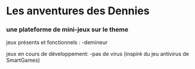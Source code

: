 # Les anventures des Dennies
### une plateforme de mini-jeux sur le theme 

jeux présents et fonctionnels :
-demineur

jeux en cours de développement:
-pas de virus (inspiré du jeu antivirus de SmartGames)

